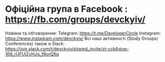 # Офіційна група в  Facebook : https://fb.com/groups/devckyiv/
Новини та обговорення: Telegram: https://t.me/DeveloperCircle
Instagram: https://www.instagram.com/devckyiv/
Всі наші активності (Study Groups/ Conferences) також в Slack: https://join.slack.com/t/devckyiv/shared_invite/zt-cck4qiyp-169_rUFUjZyHJg_f9orQXg

